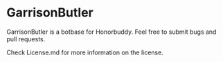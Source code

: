 # GarrisonButler
GarrisonButler is a botbase for Honorbuddy.
Feel free to submit bugs and pull requests.

Check License.md for more information on the license. 
